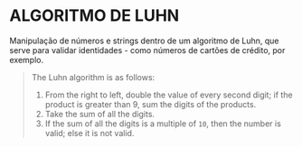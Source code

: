# ALGORITMO DE LUHN

Manipulação de números e strings dentro de um algoritmo de Luhn, que serve para validar identidades - como números de cartões de crédito, por exemplo.

> The Luhn algorithm is as follows: 
>1. From the right to left, double the value of every second digit; if the product is greater than 9, sum the digits of the products.
>2. Take the sum of all the digits.
>3. If the sum of all the digits is a multiple of `10`, then the number is valid; else it is not valid.